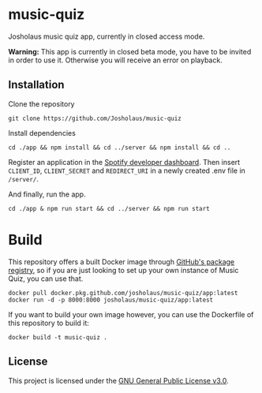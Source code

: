 # music-quiz

Josholaus music quiz app, currently in closed access mode.

**Warning:** This app is currently in closed beta mode, you have to be invited in order to use it. Otherwise you will receive an error on playback.

## Installation

Clone the repository

```shell
git clone https://github.com/Josholaus/music-quiz
```

Install dependencies

```shell
cd ./app && npm install && cd ../server && npm install && cd ..
```

Register an application in the [Spotify developer dashboard](https://developer.spotify.com/dashboard/login). Then insert `CLIENT_ID`, `CLIENT_SECRET` and `REDIRECT_URI` in a newly created .env file in `/server/`.

And finally, run the app.

```shell
cd ./app & npm run start && cd ../server && npm run start
```

# Build

This repository offers a built Docker image through [GitHub's package registry](https://github.com/josholaus/music-quiz/packages/), so if you are just looking to set up your own instance of Music Quiz, you can use that.

```
docker pull docker.pkg.github.com/josholaus/music-quiz/app:latest
docker run -d -p 8000:8000 josholaus/music-quiz/app:latest
```

If you want to build your own image however, you can use the Dockerfile of this repository to build it:

```shell
docker build -t music-quiz .
```

## License

This project is licensed under the [GNU General Public License v3.0](https://choosealicense.com/licenses/gpl-3.0/).
